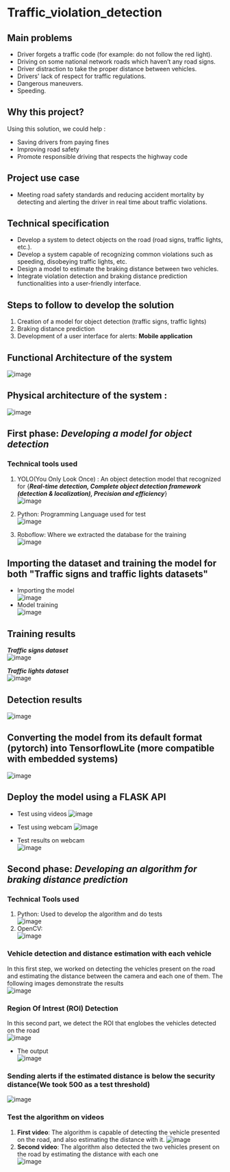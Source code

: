 # Traffic_violation_detection  

## Main problems
- Driver forgets a traffic code (for example: do not follow the red light). 
- Driving on some national network roads which haven’t any road signs. 
- Driver distraction ​to take the proper distance between vehicles. 
- Drivers' lack of respect for traffic regulations.
- Dangerous maneuvers. 
- Speeding.

## Why this project?  
Using this solution, we could help : 
- Saving drivers from paying fines 
- Improving road safety 
- Promote responsible driving that respects the highway code

## Project use case  
- Meeting road safety standards and reducing accident mortality by detecting and alerting the driver in real time about traffic violations. 

## Technical specification  
* Develop a system to detect objects on the road (road signs, traffic lights, etc.).  
* Develop a system capable of recognizing common violations such as speeding, disobeying traffic lights, etc.
* Design a model to estimate the braking distance between two vehicles.
* Integrate violation detection and braking distance prediction functionalities into a user-friendly interface.

## Steps to follow to develop the solution
1. Creation of a model for object detection (traffic signs, traffic lights)
2. Braking distance prediction
3. Development of a user interface for alerts: **Mobile application** 

## Functional Architecture of the system  
![image](https://github.com/MohammedBOULAHNA/Traffic_violation_detection/assets/124175118/980c83cf-629b-414f-8704-831009aa0f13)  
## Physical architecture of the system :  
![image](https://github.com/MohammedBOULAHNA/Traffic_violation_detection/assets/124175118/7193ae3e-fa41-4ac2-9af4-dba91a91e704)

## First phase: *Developing a model for object detection*  
### Technical tools used
1. YOLO(You Only Look Once) : An object detection model that recognized for {***Real-time detection, Complete object detection framework (detection & localization), Precision and efficiency***}  
![image](https://github.com/MohammedBOULAHNA/Traffic_violation_detection/assets/124175118/55642e6a-e646-4d4c-82e6-f3879f57e4df)  

2. Python: Programming Language used for test  
![image](https://github.com/MohammedBOULAHNA/Traffic_violation_detection/assets/124175118/c7fdd5d9-4aba-4665-beba-7ca2c9d97fdb)  

3. Roboflow: Where we extracted the database for the training  
![image](https://github.com/MohammedBOULAHNA/Traffic_violation_detection/assets/124175118/f1cdcd92-3a6c-4bd9-8417-0e906872fbb1)

## Importing the dataset and training the model for both "Traffic signs and traffic lights datasets"  
* Importing the model  
![image](https://github.com/MohammedBOULAHNA/Traffic_violation_detection/assets/124175118/2acdff68-a649-4b4a-a321-717af6921685)  
* Model training  
![image](https://github.com/MohammedBOULAHNA/Traffic_violation_detection/assets/124175118/adf0d9b8-dd21-4aaf-9576-9b32ad676d1c)
  
## Training results  
***Traffic signs dataset***  
![image](https://github.com/MohammedBOULAHNA/Traffic_violation_detection/assets/124175118/27e46f99-1fa3-4bf0-b6da-3e34e29ec439)

***Traffic lights dataset***  
![image](https://github.com/MohammedBOULAHNA/Traffic_violation_detection/assets/124175118/88525aa9-fd2e-4563-b9bf-c3df927b8824)

## Detection results  
![image](https://github.com/MohammedBOULAHNA/Traffic_violation_detection/assets/124175118/91d5f528-c782-4ad6-8ccc-aba6c5f210cb)

## Converting the model from its default format (pytorch) into TensorflowLite (more compatible with embedded systems)  
![image](https://github.com/MohammedBOULAHNA/Traffic_violation_detection/assets/124175118/4994dfac-cc32-47bc-a2d4-db98056e2312)  

## Deploy the model using a FLASK API  
* Test using videos
![image](https://github.com/MohammedBOULAHNA/Traffic_violation_detection/assets/124175118/f21c4f6f-6eb4-4d99-be80-8e48af0c94a9)
* Test using webcam
![image](https://github.com/MohammedBOULAHNA/Traffic_violation_detection/assets/124175118/a21d1341-0a8a-414d-a417-e9544429f27d)

* Test results on webcam  
![image](https://github.com/MohammedBOULAHNA/Traffic_violation_detection/assets/124175118/ce4bf7de-c9b4-4167-9f81-64cb36741443)  

## Second phase: *Developing an algorithm for braking distance prediction*  
### Technical Tools used   
1. Python: Used to develop the algorithm and do tests  
![image](https://github.com/MohammedBOULAHNA/Traffic_violation_detection/assets/124175118/c7fdd5d9-4aba-4665-beba-7ca2c9d97fdb)
2. OpenCV:  
![image](https://github.com/MohammedBOULAHNA/Traffic_violation_detection/assets/124175118/63254239-a2b5-4214-a06b-4a603586b7d9)

### Vehicle detection and distance estimation with each vehicle
In this first step, we worked on detecting the vehicles present on the road and estimating the distance between the camera and each one of them. The following images demonstrate the results  
![image](https://github.com/MohammedBOULAHNA/Traffic_violation_detection/assets/124175118/df78003c-993d-4e05-94bd-6e8b84841706)  
### Region Of Intrest (ROI) Detection  
In this second part, we detect the ROI that englobes the vehicles detected on the road  
![image](https://github.com/MohammedBOULAHNA/Traffic_violation_detection/assets/124175118/7e871096-8f7d-44c4-aa2a-f3ac0378e66c)  
* The output  
 ![image](https://github.com/MohammedBOULAHNA/Traffic_violation_detection/assets/124175118/687eca19-7b45-41aa-94c8-75bedfaec441)  

### Sending alerts if the estimated distance is below the security distance(We took 500 as a test threshold)    
![image](https://github.com/MohammedBOULAHNA/Traffic_violation_detection/assets/124175118/118ccdee-5f3f-4302-bf6a-3c8da031370e)  

### Test the algorithm on videos  
1. **First video**: The algorithm is capable of detecting the vehicle presented on the road, and also estimating the distance with it. 
![image](https://github.com/MohammedBOULAHNA/Traffic_violation_detection/assets/124175118/79d8cbb1-fb2d-4787-9286-988f05a5edba)  
2. **Second video**: The algorithm also detected the two vehicles present on the road by estimating the distance with each one  
![image](https://github.com/MohammedBOULAHNA/Traffic_violation_detection/assets/124175118/7324ea20-9c21-43a9-b537-43a14071ffeb)

